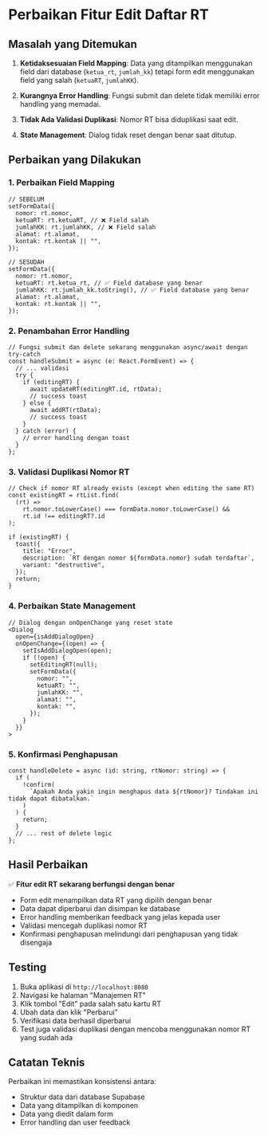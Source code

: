 # Perbaikan Fitur Edit Daftar RT

## Masalah yang Ditemukan

1. **Ketidaksesuaian Field Mapping**: Data yang ditampilkan menggunakan field dari database (`ketua_rt`, `jumlah_kk`) tetapi form edit menggunakan field yang salah (`ketuaRT`, `jumlahKK`).

2. **Kurangnya Error Handling**: Fungsi submit dan delete tidak memiliki error handling yang memadai.

3. **Tidak Ada Validasi Duplikasi**: Nomor RT bisa diduplikasi saat edit.

4. **State Management**: Dialog tidak reset dengan benar saat ditutup.

## Perbaikan yang Dilakukan

### 1. Perbaikan Field Mapping

```tsx
// SEBELUM
setFormData({
  nomor: rt.nomor,
  ketuaRT: rt.ketuaRT, // ❌ Field salah
  jumlahKK: rt.jumlahKK, // ❌ Field salah
  alamat: rt.alamat,
  kontak: rt.kontak || "",
});

// SESUDAH
setFormData({
  nomor: rt.nomor,
  ketuaRT: rt.ketua_rt, // ✅ Field database yang benar
  jumlahKK: rt.jumlah_kk.toString(), // ✅ Field database yang benar
  alamat: rt.alamat,
  kontak: rt.kontak || "",
});
```

### 2. Penambahan Error Handling

```tsx
// Fungsi submit dan delete sekarang menggunakan async/await dengan try-catch
const handleSubmit = async (e: React.FormEvent) => {
  // ... validasi
  try {
    if (editingRT) {
      await updateRT(editingRT.id, rtData);
      // success toast
    } else {
      await addRT(rtData);
      // success toast
    }
  } catch (error) {
    // error handling dengan toast
  }
};
```

### 3. Validasi Duplikasi Nomor RT

```tsx
// Check if nomor RT already exists (except when editing the same RT)
const existingRT = rtList.find(
  (rt) =>
    rt.nomor.toLowerCase() === formData.nomor.toLowerCase() &&
    rt.id !== editingRT?.id
);

if (existingRT) {
  toast({
    title: "Error",
    description: `RT dengan nomor ${formData.nomor} sudah terdaftar`,
    variant: "destructive",
  });
  return;
}
```

### 4. Perbaikan State Management

```tsx
// Dialog dengan onOpenChange yang reset state
<Dialog
  open={isAddDialogOpen}
  onOpenChange={(open) => {
    setIsAddDialogOpen(open);
    if (!open) {
      setEditingRT(null);
      setFormData({
        nomor: "",
        ketuaRT: "",
        jumlahKK: "",
        alamat: "",
        kontak: "",
      });
    }
  }}
>
```

### 5. Konfirmasi Penghapusan

```tsx
const handleDelete = async (id: string, rtNomor: string) => {
  if (
    !confirm(
      `Apakah Anda yakin ingin menghapus data ${rtNomor}? Tindakan ini tidak dapat dibatalkan.`
    )
  ) {
    return;
  }
  // ... rest of delete logic
};
```

## Hasil Perbaikan

✅ **Fitur edit RT sekarang berfungsi dengan benar**

- Form edit menampilkan data RT yang dipilih dengan benar
- Data dapat diperbarui dan disimpan ke database
- Error handling memberikan feedback yang jelas kepada user
- Validasi mencegah duplikasi nomor RT
- Konfirmasi penghapusan melindungi dari penghapusan yang tidak disengaja

## Testing

1. Buka aplikasi di `http://localhost:8080`
2. Navigasi ke halaman "Manajemen RT"
3. Klik tombol "Edit" pada salah satu kartu RT
4. Ubah data dan klik "Perbarui"
5. Verifikasi data berhasil diperbarui
6. Test juga validasi duplikasi dengan mencoba menggunakan nomor RT yang sudah ada

## Catatan Teknis

Perbaikan ini memastikan konsistensi antara:

- Struktur data dari database Supabase
- Data yang ditampilkan di komponen
- Data yang diedit dalam form
- Error handling dan user feedback
